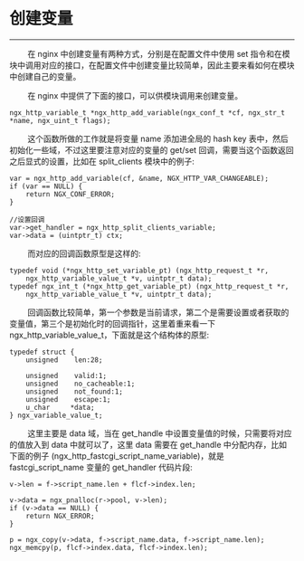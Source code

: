 # 创建变量
***

&emsp;&emsp;
在 nginx 中创建变量有两种方式，分别是在配置文件中使用 set 指令和在模块中调用对应的接口，在配置文件中创建变量比较简单，因此主要来看如何在模块中创建自己的变量。

&emsp;&emsp;
在 nginx 中提供了下面的接口，可以供模块调用来创建变量。

    ngx_http_variable_t *ngx_http_add_variable(ngx_conf_t *cf, ngx_str_t *name, ngx_uint_t flags);

&emsp;&emsp;
这个函数所做的工作就是将变量 name 添加进全局的 hash key 表中，然后初始化一些域，不过这里要注意对应的变量的 get/set 回调，需要当这个函数返回之后显式的设置，比如在 split_clients 模块中的例子:

    var = ngx_http_add_variable(cf, &name, NGX_HTTP_VAR_CHANGEABLE);
    if (var == NULL) {
        return NGX_CONF_ERROR;
    }

    //设置回调
    var->get_handler = ngx_http_split_clients_variable;
    var->data = (uintptr_t) ctx;

&emsp;&emsp;
而对应的回调函数原型是这样的:

    typedef void (*ngx_http_set_variable_pt) (ngx_http_request_t *r,
        ngx_http_variable_value_t *v, uintptr_t data);
    typedef ngx_int_t (*ngx_http_get_variable_pt) (ngx_http_request_t *r,
        ngx_http_variable_value_t *v, uintptr_t data);

&emsp;&emsp;
回调函数比较简单，第一个参数是当前请求，第二个是需要设置或者获取的变量值，第三个是初始化时的回调指针，这里着重来看一下 ngx_http_variable_value_t，下面就是这个结构体的原型:

    typedef struct {
        unsigned    len:28;

        unsigned    valid:1;
        unsigned    no_cacheable:1;
        unsigned    not_found:1;
        unsigned    escape:1;
        u_char     *data;
    } ngx_variable_value_t;

&emsp;&emsp;
这里主要是 data 域，当在 get_handle 中设置变量值的时候，只需要将对应的值放入到 data 中就可以了，这里 data 需要在 get_handle 中分配内存，比如下面的例子 (ngx_http_fastcgi_script_name_variable)，就是 fastcgi_script_name 变量的 get_handler 代码片段:

    v->len = f->script_name.len + flcf->index.len;

    v->data = ngx_pnalloc(r->pool, v->len);
    if (v->data == NULL) {
        return NGX_ERROR;
    }

    p = ngx_copy(v->data, f->script_name.data, f->script_name.len);
    ngx_memcpy(p, flcf->index.data, flcf->index.len);